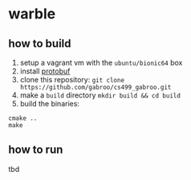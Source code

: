 # warble

## how to build
1. setup a vagrant vm with the `ubuntu/bionic64` box
2. install [protobuf](https://github.com/protocolbuffers/protobuf/tree/master/src) 
3. clone this repository:
`git clone https://github.com/gabroo/cs499_gabroo.git`
4. make a `build` directory
`mkdir build && cd build`
5. build the binaries:
```
cmake ..
make
```

## how to run
tbd

